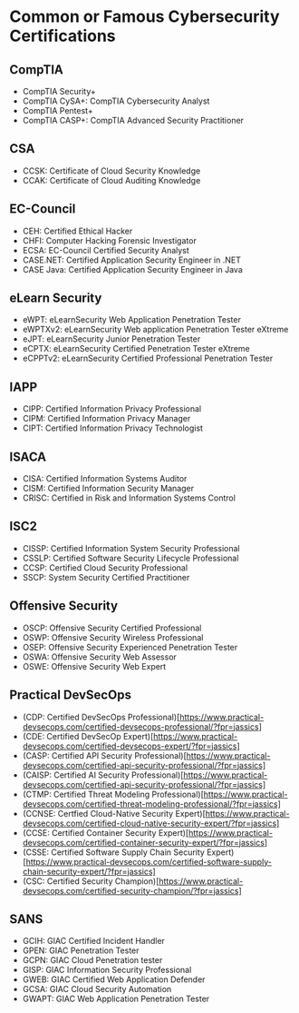 # Common or Famous Cybersecurity Certifications 

## CompTIA
* CompTIA Security+
* CompTIA CySA+: CompTIA Cybersecurity Analyst
* CompTIA Pentest+
* CompTIA CASP+: CompTIA Advanced Security Practitioner

## CSA
* CCSK: Certificate of Cloud Security Knowledge
* CCAK: Certificate of Cloud Auditing Knowledge

## EC-Council
* CEH: Certified Ethical Hacker
* CHFI: Computer Hacking Forensic Investigator
* ECSA: EC-Council Certified Security Analyst
* CASE.NET: Certified Application Security Engineer in .NET
* CASE Java: Certified Application Security Engineer in Java

## eLearn Security
* eWPT: eLearnSecurity Web Application Penetration Tester
* eWPTXv2: eLearnSecurity Web application Penetration Tester eXtreme
* eJPT: eLearnSecurity Junior Penetration Tester
* eCPTX: eLearnSecurity Certified Penetration Tester eXtreme
* eCPPTv2: eLearnSecurity Certified Professional Penetration Tester

## IAPP
* CIPP: Certified Information Privacy Professional
* CIPM: Certified Information Privacy Manager
* CIPT: Certified Information Privacy Technologist

## ISACA
* CISA: Certified Information Systems Auditor
* CISM: Certified Information Security Manager
* CRISC: Certified in Risk and Information Systems Control

## ISC2
* CISSP: Certified Information System Security Professional
* CSSLP: Certified Software Security Lifecycle Professional
* CCSP: Certified Cloud Security Professional
* SSCP: System Security Certified Practitioner

## Offensive Security
* OSCP: Offensive Security Certified Professional
* OSWP: Offensive Security Wireless Professional
* OSEP: Offensive Security Experienced Penetration Tester
* OSWA: Offensive Security Web Assessor
* OSWE: Offensive Security Web Expert

## Practical DevSecOps
* (CDP: Certified DevSecOps Professional)[https://www.practical-devsecops.com/certified-devsecops-professional/?fpr=jassics]
* (CDE: Certified DevSecOp Expert)[https://www.practical-devsecops.com/certified-devsecops-expert/?fpr=jassics]
* (CASP: Certified API Security Professional)[https://www.practical-devsecops.com/certified-api-security-professional/?fpr=jassics]
* (CAISP: Certified AI Security Professional)[https://www.practical-devsecops.com/certified-api-security-professional/?fpr=jassics]
* (CTMP: Certified Threat Modeling Professional)[https://www.practical-devsecops.com/certified-threat-modeling-professional/?fpr=jassics]
* (CCNSE: Certfied Cloud-Native Security Expert)[https://www.practical-devsecops.com/certified-cloud-native-security-expert/?fpr=jassics]
* (CCSE: Certified Container Security Expert)[https://www.practical-devsecops.com/certified-container-security-expert/?fpr=jassics]
* (CSSE: Certified Software Supply Chain Security Expert)[https://www.practical-devsecops.com/certified-software-supply-chain-security-expert/?fpr=jassics]
* (CSC: Certified Security Champion)[https://www.practical-devsecops.com/certified-security-champion/?fpr=jassics]

## SANS
* GCIH: GIAC Certified Incident Handler
* GPEN: GIAC Penetration Tester
* GCPN: GIAC Cloud Penetration tester
* GISP: GIAC Information Security Professional
* GWEB: GIAC Certified Web Application Defender
* GCSA: GIAC Cloud Security Automation
* GWAPT: GIAC Web Application Penetration Tester

